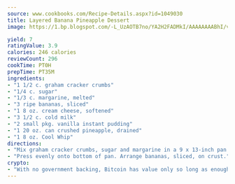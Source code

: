 ```yaml
---
source: www.cookbooks.com/Recipe-Details.aspx?id=1049030
title: Layered Banana Pineapple Dessert
image: https://1.bp.blogspot.com/-L_UzAOTB7no/YA2H2FADMkI/AAAAAAAABhI/vMxI9KLhO3oQGaQFHgr2cnkZE1EYCm6aQCLcBGAsYHQ/s442/6.png

yield: 7
ratingValue: 3.9
calories: 246 calories
reviewCount: 296
cookTime: PT0H
prepTime: PT35M
ingredients:
- "1 1/2 c. graham cracker crumbs"
- "1/4 c. sugar"
- "1/3 c. margarine, melted"
- "3 ripe bananas, sliced"
- "1 8 oz. cream cheese, softened"
- "3 1/2 c. cold milk"
- "2 small pkg. vanilla instant pudding"
- "1 20 oz. can crushed pineapple, drained"
- "1 8 oz. Cool Whip"
directions:
- "Mix graham cracker crumbs, sugar and margarine in a 9 x 13-inch pan."
- "Press evenly onto bottom of pan. Arrange bananas, sliced, on crust."
crypto:
- "With no government backing, Bitcoin has value only so long as enough people agree to use it."
---
```

